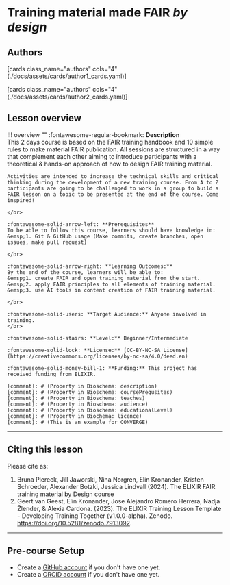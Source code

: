 # Training material made FAIR _by design_

## Authors

[cards class_name="authors" cols="4"(./docs/assets/cards/author1_cards.yaml)]

[cards class_name="authors" cols="4"(./docs/assets/cards/author2_cards.yaml)]

## Lesson overview

!!! overview ""
    :fontawesome-regular-bookmark: **Description**  
    This 2 days course is based on the FAIR training handbook and 10 simple rules to make material FAIR publication. All sessions are structured in a way that complement each other aiming to introduce participants with a theoretical & hands-on approach of how to design FAIR training material.
    
    Activities are intended to increase the technical skills and critical thinking during the development of a new training course. From A to Z participants are going to be challenged to work in a group to build a FAIR lesson on a topic to be presented at the end of the course. Come inspired! 
    
    </br>
    
    :fontawesome-solid-arrow-left: **Prerequisites**  
    To be able to follow this course, learners should have knowledge in:  
    &emsp;1. Git & GitHub usage (Make commits, create branches, open issues, make pull request)  
    
    </br>
    
    :fontawesome-solid-arrow-right: **Learning Outcomes:**  
    By the end of the course, learners will be able to:  
    &emsp;1. create FAIR and open training material from the start.  
    &emsp;2. apply FAIR principles to all elements of training material.  
    &emsp;3. use AI tools in content creation of FAIR training material.  
    
    </br>
    
    :fontawesome-solid-users: **Target Audience:** Anyone involved in training.  
    </br>
    
    :fontawesome-solid-stairs: **Level:** Beginner/Intermediate  
    
    :fontawesome-solid-lock: **License:** [CC-BY-NC-SA License](https://creativecommons.org/licenses/by-nc-sa/4.0/deed.en)  
    
    :fontawesome-solid-money-bill-1: **Funding:** This project has received funding from ELIXIR.  

    [comment]: # (Property in Bioschema: description)
    [comment]: # (Property in Bioschema: coursePrequsites)
    [comment]: # (Property in Bioschema: teaches)
    [comment]: # (Property in Bioschema: audience)
    [comment]: # (Property in Bioschema: educationalLevel)
    [comment]: # (Property in Biochema: licence)
    [comment]: # (This is an example for CONVERGE)
  
---
## Citing this lesson

Please cite as:

  1. Bruna Piereck, Jill Jaworski, Nina Norgren, Elin Kronander, Kristen Schroeder, Alexander Botzki, Jessica Lindvall (2024). The ELIXIR FAIR training material by Design course
  2. Geert van Geest, Elin Kronander, Jose Alejandro Romero Herrera, Nadja Žlender, & Alexia Cardona. (2023). The ELIXIR Training Lesson Template - Developing Training Together (v1.0.0-alpha). Zenodo. https://doi.org/10.5281/zenodo.7913092. 

---
## Pre-course Setup

- Create a [GitHub account](https://github.com/) if you don't have one yet.
- Create a [ORCID account](https://orcid.org/) if you don't have one yet. 


